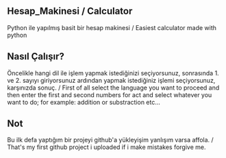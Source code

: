 ## Hesap_Makinesi / Calculator
Python ile yapılmış basit bir hesap makinesi / Easiest calculator made with python

## Nasıl Çalışır?
Öncelikle hangi dil ile işlem yapmak istediğinizi seçiyorsunuz, sonrasında 1. ve 2. sayıyı giriyorsunuz ardından yapmak istediğiniz işlemi seçiyorsunuz, karşınızda sonuç. / First of all select the language you want to proceed and then enter the first and second numbers for act and select whatever you want to do;
for example: addition or substraction etc...


## Not
Bu ilk defa yaptığım bir projeyi github'a yükleyişim yanlışım varsa affola. / That's my first github project i uploaded if i make mistakes forgive me.

